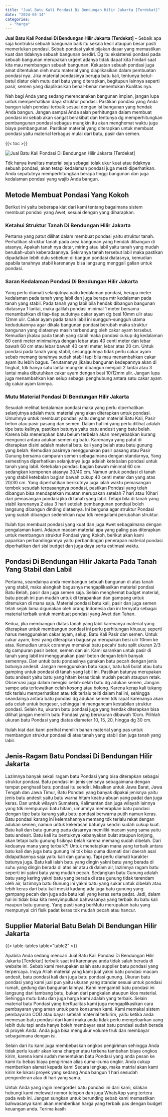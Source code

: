 ```yaml
---
title: "Jual Batu Kali Pondasi Di Bendungan Hilir Jakarta [Terdekat]"
date: "2024-03-14"
categories: 
  - "harga"
---
```


**Jual Batu Kali Pondasi Di Bendungan Hilir Jakarta \[Terdekat\]** – Sebaik apa saja kontruksi sebuah bangunan baik itu sekala kecil ataupun besar pasti memerlukan pondasi. Sebab pondasi yakni pijakan dasar yang memastikan kuat dan tidaknya sebuah bangunan berdiri. Dg itu eksistensi pondasi pada sebuah bangunan merupakan urgent adanya tidak dapat kita hindari saat kita mau membangun sebuah bangunan. Kekuatan sebuah pondasi juga amat ditentukan oleh mutu material yang diaplikasikan dalam pembuatan pondasi nya. Jika material pondasinya berupa batu kali, tentunya betul-betul diatur oleh mutu dari batu yang diterapkan, begitupun lainnya seperti pasir, semen yang diaplikasikan benar-benar menentukan Kualitas nya.

Nah bagi Anda yang sedang merencanakan bangunan impian, jangan lupa untuk memperhatikan daya struktur pondasi. Pastikan pondasi yang Anda bangun ialah pondasi terbaik sesuai dengan isi bangunan yang hendak Anda bangun. Jangan sampai Anda salah perhitungan dalam membuat pondasi ini sebab akan sangat berakibat dan tentunya dg memperhitungkan pembangunan pondasi sebagus mungkin itu akan menghemat waktu juga biaya pembangunan. Pastikan material yang diterapkan untuk membuat pondasi yaitu material terbagus mulai dari batu, pasir dan semen.

{{< toc >}}

![Jual Batu Kali Pondasi Di Bendungan Hilir Jakarta [Terdekat]](/images/jual-batu-kali-09.png)

Tdk hanya kwalitas material saja sebagai tolak ukur kuat atau tidaknya sebuah pondasi, akan tetapi kedalaman pondasi juga mesti diperhatikan. Anda sepatutnya memperhitungkan berapa tinggi bangunan dan juga kedalaman pondasi yang wajib Anda bangun.

## Metode Membuat Pondasi Yang Kokoh

Berikut ini yaitu beberapa kiat dari kami tentang bagaimana sistem membuat pondasi yang Awet, sesuai dengan yang diharapkan.

### Ketahui Struktur Tanah Di Bendungan Hilir Jakarta

Pertama yang patut dilihat dalam membuat pondasi yaitu struktur tanah. Perhatikan struktur tanah pada area bangunan yang hendak dibangun di atasnya, Apakah tanah nya datar, miring atau labil yaitu tanah yang mudah berubah-ubah keberadaannya. Sekiranya tanah tersebut labil maka pastikan dipadatkan lebih dulu sebelum di bangun pondasi diatasnya, kemudian apabila tanahnya stabil karenanya bisa langsung menggali galian untuk pondasi.

### Saran Kedalaman Pondasi Di Bendungan Hilir Jakarta

Yang perlu diamati selanjutnya yaitu kedalaman pondasi, berapa meter kedalaman pada tanah yang labil dan juga berapa mtr kedalaman pada tanah yang stabil. Pada tanah yang labil bila hendak dibangun bangunan diatasnya 1 lantai, maka galilah pondasi minimal 1 meter bersama menambahkan di tiap-tiap sudutnya cakar ayam dg besi 10mm ulir atau 12mm ulir. Cakar ayam pada tanah labil ini sungguh-sungguh utama kedudukannya agar dikala bangunan pondasi berubah maka struktur bangunan yang diatasnya masih terbendung oleh cakar ayam tersebut. Kemudian jikalau pada tanah yang stabil maka pondasi cukup dg kedalaman 60 centi meter minimalnya dengan lebar atas 40 centi meter dan lebar bawah 60 cm atau lebar bawah 40 centi meter, lebar atas 20 cm. Untuk pondasi pada tanah yang stabil, sesungguhnya tidak perlu cakar ayam sebab memang tanahnya sudah stabil tapi bila mau menambahkan cakar ayam itu lebih bagus. Terutamanya jikalau bangunan kedepannya akan di tingkat, tdk hanya satu lantai mungkin dibangun menjadi 2 lantai atau 3 lantai maka dibutuhkan cakar ayam dengan besi 10/12mm ulir. Jangan lupa juga menambahkan kan selup sebagai penghubung antara satu cakar ayam dg cakar ayam lainnya.

### Mutu Material Pondasi Di Bendungan Hilir Jakarta

Sesudah melihat kedalaman pondasi maka yang perlu diperhatikan selanjutnya adalah mutu material yang akan diterapkan untuk pondasi. Umumnya untuk membuat pondasi yaitu dengan material Batu Kali, Pasir beton atau pasir pasang dan semen. Dalam hal ini yang perlu dilihat adalah tipe batu kalinya, pastikan batunya yaitu batu andesit yang batu belah. Karena bila menerapkan batu belum terbelah akan menyebabkan kurang mengunci antara adukan semen dg batu. Karenanya yang patut di diterapkan disini adalah material batu kali yang belah atau batu gunung yang belah. Kemudian pasirnya menggunakan pasir pasang atau Pasir Gunung bersama campuran semen sebagaimana dengan standarnya, Yang semestinya diperhatikan selanjutnya juga adalah ketebalan pondasi untuk tanah yang labil. Ketebalan pondasi bagian bawah minimal 60 cm sedangkan komponen atasnya 30/40 cm. Namun untuk pondasi di tanah yang stabil ketebalan bagian bawah cukup 40 centi meter dan yang atas 20/30 cm. Yang diperhatikan berikutnya juga ialah waktu pemasangan tembok sesudah terpasangnya pondasi, pastikan Pondasi yang telah dibangun bisa mendapatkan muatan merupakan setelah 7 hari atau 10hari dari pemasangan pondasi jika di tanah yang labil. Tetapi bila di tanah yang stabil karenanya 2 atau 3 hari setelah pembangunan pondasi boleh langsung dibangun dinding diatasnya. Ini berguna agar struktur Pondasi yang sudah dibangun sedemikian rupa tdk mengalami perubahan struktur.

Itulah tips membuat pondasi yang kuat dan juga Awet sebagaimana dengan pengalaman kami. Adapun macam material apa yang paling pas diterapkan untuk membangun struktur Pondasi yang Kokoh, berikut akan kami paparkan perbandingannya yaitu perbandingan penerapan material pondasi diperhatikan dari sisi budget dan juga daya serta estimasi waktu.

## Pondasi Di Bendungan Hilir Jakarta Pada Tanah Yang Stabil dan Labil

Pertama, seandainya anda membangun sebuah bangunan di atas tanah yang stabil, maka alangkah bagusnya mengaplikasikan material pondasi Batu Belah, pasir dan juga semen saja. Selain menghemat budget material, batu pecah ini pun mudah untuk di terapankan dan gampang untuk ditemukan di mana saja. Material pondasi batu kali, pasir dan juga semen telah sejak lama digunakan oleh orang Indonesia dan ini ternyata sebagai material terbaik untuk membuat pondasi yang Awet dan Tahan.

Kedua, jika membangun diatas tanah yang labil karenanya material yang diterapkan untuk membangun pondasi ini perlu perhitungan khusus; seperti harus menggunakan cakar ayam, selup, Batu Kali Pasir dan semen. Untuk cakar ayam, besi yang diterapkan bagusnya merupakan besi ulir 10mm ke atas. Kemudian untuk corannya memakai batu pecah/ batu split ukuran 2/3 dg campuran pasir beton, semen dan air. Kami sarankan untuk pasir di tanah yang labil ini menggunakan pasir beton dengan lebih banyak semennya. Dan untuk batu pondasinya gunakan batu pecah dengan jenis batunya andesit. Jangan menggunakan batu kapur, batu kali bulat atau batu gamping untuk pondasi di tanah yang labil ini. Pastikan batunya merupakan batu andesit yaitu batu yang hitam keras tidak mudah pecah ataupun retak. Observasi juga dalam mengisi celah-celah batu dg adukan semen, Jangan sampe ada terlewatkan celah kosong atau bolong. Karena kerap kali tukang tdk terlalu memperhatikan atau tdk terlalu teliti dalam hal ini, sehingga seandainya antara batu pondasi dg adukan semen tdk rapat karenanya akan ada celah untuk bergeser, sehingga ini mengancam kestabilan struktur pondasi. Selain itu, ukuran batu pondasi juga yang hendak diterapkan bisa dilihat jangan memilih batu Pondasi yang berukuran dibawah 10cm. Pilihlah ukuran batu Pondasi yang diatas diameter 10, 15, 20, hingga dg 30 cm.

Itulah kiat dari kami perihal memilih bahan material yang pas untuk membangun struktur pondasi di atas tanah yang stabil dan juga tanah yang labil.

## Jenis-Ragam Batu Pondasi Di Bendungan Hilir Jakarta

Lazimnya banyak sekali ragam batu Pondasi yang bisa diterapkan sebagai struktur pondasi. Batu pondasi ini jenis-jenisnya sebagaimana dengan tempat penghasil batu pondasi itu sendiri. Misalkan untuk Jawa Barat, Jawa Tengah dan Jawa Timur, Batu Pondasi yang banyak dipakai jenisnya yaitu jenis batu andesit yaitu batu warna hitam keabu-abuan yang padat dan juga keras. Dan untuk wilayah Sumatera, Kalimantan dan juga wilayah lainnya yang tdk mempunyai batu hitam, umumnya menerapkan batu pondasi dengan tipe batu karang yaitu batu pondasi berwarna putih namun keras. Batu pondasi karang ini kelemahannya memang tdk terlalu rekat dengan adukan semen, namun untuk kekerasan batunya sendiri sudah cukup kuat. Batu kali dan batu gunung pada dasarnya memiliki macam yang sama yaitu batu andesit. Batu kali itu bentuknya kebanyakan bulat ataupun lonjong, akan tetapi batu gunung fisiknya belah karena memang sudah dibelah. Dari keduanya mana yang terbaik?! Untuk menetapkan mana yang terbaik antara batu kali dan juga batu gunung ini tdk bisa cuma diamati dari daerah asal didapatkannya saja yaitu kali dan gunung. Tapi perlu diamati karakter batunya juga. Batu kali ialah batu yang dingin yakni batu yang berada di suhu yang dingin berada di atas air atau di dalam air, lazimnya ragam batu seperti ini yakni batu yang mudah pecah. Sedangkan batu Gunung adalah batu yang kering yakni batu yang berada di atas gunung tidak terendam oleh air, lazimnya batu Gunung ini yakni batu yang sukar untuk dibelah atau lebih keras dari batu kali meski kadang ada juga batu gunung yang gampang pecah dan juga ada batu kali yang keras serta padat. Jadi, dalam hal ini tidak bisa kita menyimpulkan bahwasanya yang terbaik itu batu kali maupun batu gunung. Yang pasti yang berMutu merupakan batu yang mempunyai ciri fisik padat keras tdk mudah pecah atau hancur.

## Supplier Material Batu Belah Di Bendungan Hilir Jakarta

{{< table-tables table="table2" >}}

Apabila Anda sedang mencari Jual Batu Kali Pondasi Di Bendungan Hilir Jakarta \[Terdekat\] terbaik saat ini karenanya anda tidak salah berada di website ini. Sebab kami merupakan salah satu supplier batu pondasi yang terpercaya. Insya Allah material yang kami jual yakni batu pondasi macam andesit, batu pondasi kali dan juga batu pondasi gunung. Ukuran batu pondasi yang kami jual pun yaitu ukuran yang standar sesuai untuk pondasi rumah, gedung dan bangunan lainnya. Kami mengambil batu pondasi ini langsung dari tambang batu, bukan dari pangkalan ataupun kios material. Sehingga mutu batu dan juga harga kami adalah yang terbaik. Selain material batu Pondasi yang berKualitas kami juga mengaplikasikan cara pembayaran yang aman untuk para konsumen kami. Kami memakai sistem pembayaran COD atau bayar setelah material terkirim, yaitu ketika anda memesan batu pondasi dari kami maka anda tidak perlu mengeluarkan uang lebih dulu tapi anda hanya boleh membayar saat batu pondasi sudah berada di proyek Anda. Anda juga bisa mengukur volume truk dan membayar sebagaimana dengan isi.

Selain dari itu kami juga membebaskan ongkos pengiriman sehingga Anda tidak perlu kuatir akan kena charger atau terkena tambahan biaya ongkos kirim, karena kami sudah menentukan batu Pondasi yang anda pesan ke kami itu bebas biaya pengiriman alias cuma-cuma ongkir. Anda cukup memberikan alamat kepada kami Secara lengkap, maka matrial akan kami kirim ke lokasi proyek yang sedang Anda bangun 1 hari sesudah pengorderan atau di hari yang sama.

Untuk Anda yang ingin mengorder batu pondasi ini dari kami, silakan hubungi kami melewati nomor telepon dan juga WhatsApp yang tertera pada web ini. Jangan sungkan untuk berunding sebab kami memastikan bahwasanya kami akan memberikan harga yang terbaik pas dengan budget keuangan anda. Terima kasih
